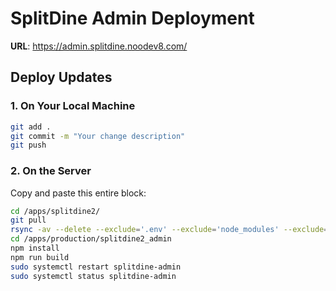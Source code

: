 # SplitDine Admin Deployment

**URL**: https://admin.splitdine.noodev8.com/

## Deploy Updates

### 1. On Your Local Machine
```bash
git add .
git commit -m "Your change description"
git push
```

### 2. On the Server
Copy and paste this entire block:

```bash
cd /apps/splitdine2/
git pull
rsync -av --delete --exclude='.env' --exclude='node_modules' --exclude='.git' --exclude='tests' --exclude='docs' --exclude='.github' /apps/splitdine2/splitdine2_admin/ /apps/production/splitdine2_admin/
cd /apps/production/splitdine2_admin
npm install
npm run build
sudo systemctl restart splitdine-admin
sudo systemctl status splitdine-admin
```